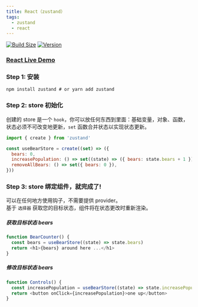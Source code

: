 ```yaml
---
title: React（zustand）
tags:
  - zustand
  - react
---
```



[![Build Size](https://img.shields.io/bundlephobia/minzip/zustand?label=bundle%20size)](https://bundlephobia.com/result?p=zustand)
[![Version](https://img.shields.io/npm/v/zustand?style=flat)](https://www.npmjs.com/package/zustand)

### [React Live Demo](https://codesandbox.io/s/github/pmndrs/zustand/tree/main/examples/demo?file=/src/App.js)
### Step 1: 安装 
```shell
npm install zustand # or yarn add zustand
```

### Step 2: store 初始化
创建的 store 是一个 `hook`，你可以放任何东西到里面：基础变量，对象、函数，状态必须不可改变地更新，`set` 函数合并状态以实现状态更新。
```js
import { create } from 'zustand'

const useBearStore = create((set) => ({
  bears: 0,
  increasePopulation: () => set((state) => ({ bears: state.bears + 1 })),
  removeAllBears: () => set({ bears: 0 }),
}))
```
### Step 3: store 绑定组件，就完成了!
可以在任何地方使用钩子，不需要提供 provider。  
基于 `选择器` 获取您的目标状态，组件将在状态更改时重新渲染。

##### 获取目标状态 bears
```js
function BearCounter() {
  const bears = useBearStore((state) => state.bears)
  return <h1>{bears} around here ...</h1>
}
```

##### 修改目标状态 bears
```js
function Controls() {
  const increasePopulation = useBearStore((state) => state.increasePopulation)
  return <button onClick={increasePopulation}>one up</button>
}
```


